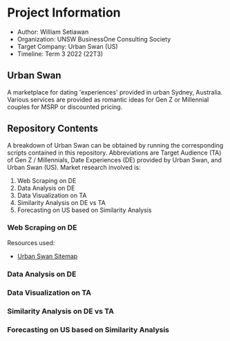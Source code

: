 # Project Information
- Author: William Setiawan
- Organization: UNSW BusinessOne Consulting Society
- Target Company: Urban Swan (US)
- Timeline: Term 3 2022 (22T3)

## Urban Swan
A marketplace for dating 'experiences' provided in urban Sydney, Australia. Various services are provided as romantic ideas for Gen Z or Millennial couples for MSRP or discounted pricing.

## Repository Contents
A breakdown of Urban Swan can be obtained by running the corresponding scripts contained in this repository. Abbreviations are Target Audience (TA) of Gen Z / Millennials, Date Experiences (DE) provided by Urban Swan, and Urban Swan (US). Market research involved is:
1. Web Scraping on DE
2. Data Analysis on DE
3. Data Visualization on TA
4. Similarity Analysis on DE vs TA
5. Forecasting on US based on Similarity Analysis

### Web Scraping on DE
Resources used:
- [Urban Swan Sitemap](https://www.urbanswan.com/sitemap.xml)

### Data Analysis on DE

### Data Visualization on TA

### Similarity Analysis on DE vs TA

### Forecasting on US based on Similarity Analysis
